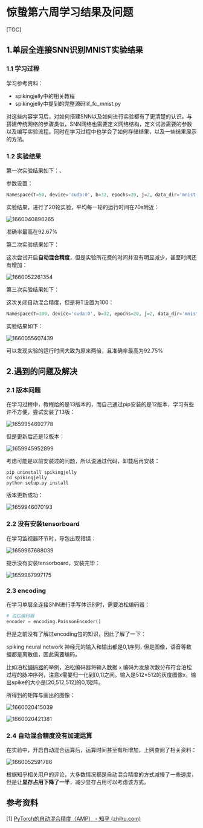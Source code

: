 # 惊蛰第六周学习结果及问题

[TOC]

## 1.单层全连接SNN识别MNIST实验结果

### 1.1 学习过程

学习参考资料：

- spikingjelly中的相关教程
- spikingjelly中提到的完整源码lif_fc_mnist.py

对这些内容学习后，对如何搭建SNN以及如何进行实验都有了更清楚的认识。与搭建传统网络的步骤类似，SNN网络也需要定义网络结构，定义试验需要的参数以及编写实验流程。同时在学习过程中也学会了如何存储结果，以及一些结果展示的方法。

### 1.2 实验结果

第一次实验结果如下：、

参数设置：

```python
Namespace(T=50, device='cuda:0', b=32, epochs=20, j=2, data_dir='mnist-data', out_dir='./logs', resume=None, amp=False, opt='adam', momentum=0.9, lr=0.001, tau=2.0)
```

实验结果，进行了20轮实验，平均每一轮的运行时间在70s附近：

![1660040890265](https://github.com/LinkWithMe/summerHW/blob/main/Week8/image/13)

准确率最高在92.67%

第二次实验结果如下：

这次尝试开启**自动混合精度**，但是实验所花费的时间并没有明显减少，甚至时间还有增加：

![1660052261354](https://github.com/LinkWithMe/summerHW/blob/main/Week8/image/14)

第三次实验结果如下：

这次关闭自动混合精度，但是将T设置为100：

```python
Namespace(T=100, device='cuda:0', b=32, epochs=20, j=2, data_dir='mnist-data', out_dir='./logs', resume=None, amp=False, opt='adam', momentum=0.9, lr=0.001, tau=2.0)
```

实验结果如下：

![1660055607439](https://github.com/LinkWithMe/summerHW/blob/main/Week8/image/15)

可以发现实验的运行时间大致为原来两倍，且准确率最高为92.75%

## 2.遇到的问题及解决

### 2.1 版本问题

在学习过程中，教程给的是13版本的，而自己通过pip安装的是12版本，学习有些许不方便，尝试安装了13版：

![1659954692778](https://github.com/LinkWithMe/summerHW/blob/main/Week8/image/16)

但是更新后还是12版本：

![1659945952899](https://github.com/LinkWithMe/summerHW/blob/main/Week8/image/17)

考虑可能是以前安装过的问题，所以说通过代码，卸载后再安装：

```
pip uninstall spikingjelly
cd spikingjelly
python setup.py install
```

版本更新成功：

![1659946070193](https://github.com/LinkWithMe/summerHW/blob/main/Week8/image/18)

### 2.2 没有安装tensorboard

在学习监视器环节时，导包出现错误：

![1659967688039](https://github.com/LinkWithMe/summerHW/blob/main/Week8/image/19)

提示没有安装tensorboard，安装完毕：

![1659967997175](https://github.com/LinkWithMe/summerHW/blob/main/Week8/image/20)

### 2.3 encoding

在学习单层全连接SNN进行手写体识别时，需要泊松编码器：

```python
# 泊松编码器
encoder = encoding.PoissonEncoder()
```

但是之前没有了解过encoding包的知识，因此了解了一下：

spiking neural network 神经元的输入和输出都是0,1序列，·但是图像，语音等数据都是离散值，因此需要编码。

比如泊松[编码器](https://so.csdn.net/so/search?q=编码器&spm=1001.2101.3001.7020)的举例，泊松编码器将输入数据 `x` 编码为发放次数分布符合泊松过程的脉冲序列，注意x需要归一化到[0,1]之间。输入是512*512的灰度图像x，输出spike的大小是[20,512,512]的0,1矩阵。

所得到的矩阵与画出的图像：

![1660020415039](https://github.com/LinkWithMe/summerHW/blob/main/Week8/image/21)

![1660020421381](https://github.com/LinkWithMe/summerHW/blob/main/Week8/image/22)

### 2.4 自动混合精度没有加速运算

在实验中，开启自动混合运算后，运算时间甚至有所增加，上网查阅了相关资料：

![1660052591786](https://github.com/LinkWithMe/summerHW/blob/main/Week8/image/23)

根据知乎相关用户的评论，大多数情况都是自动混合精度的方式减慢了一些速度，但是让**显存占用下降了一半**，减少显存占用可以考虑该方式。

## 参考资料

[1]  [PyTorch的自动混合精度（AMP） - 知乎 (zhihu.com)](https://zhuanlan.zhihu.com/p/165152789) 
